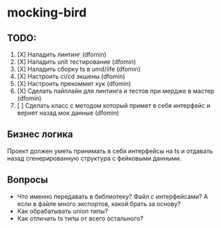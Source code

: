 # mocking-bird

## TODO:

1. [X] Наладить линтинг (dfomin)
2. [X] Наладить unit тестирование (dfomin)
3. [X] Наладить сборку ts в umd/iife (dfomin)
4. [X] Настроить ci/cd экшены (dfomin)
5. [X] Настроить прекоммит хук (dfomin)
6. [X] Сделать пайплайн для линтинга и тестов при мердже в мастер (dfomin)
7. [ ] Сделать класс с методом который примет в себя интерфейс и вернет назад мок данные (dfomin)
 
## Бизнес логика

Проект должен уметь принимать в себя интерфейсы на ts и отдавать назад сгенерированную структура с фейковыми данными. 

## Вопросы

* Что именно передавать в библиотеку? Файл с интерфейсами? А если в файле много экспортов, какой брать за основу?
* Как обрабатывать union типы?
* Как отличать ts типы от всего остального?
